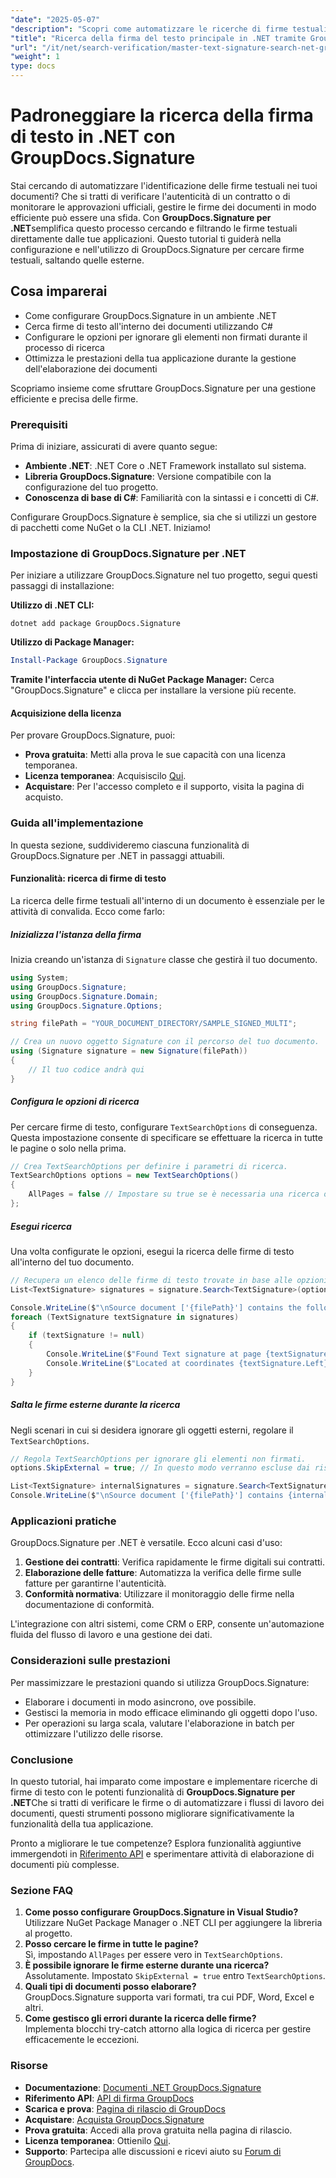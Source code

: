 ```yaml
---
"date": "2025-05-07"
"description": "Scopri come automatizzare le ricerche di firme testuali nelle applicazioni .NET utilizzando GroupDocs.Signature, garantendo una gestione e una verifica efficienti dei documenti."
"title": "Ricerca della firma del testo principale in .NET tramite GroupDocs.Signature"
"url": "/it/net/search-verification/master-text-signature-search-net-groupdocs/"
"weight": 1
type: docs
---
```

# Padroneggiare la ricerca della firma di testo in .NET con GroupDocs.Signature

Stai cercando di automatizzare l'identificazione delle firme testuali nei tuoi documenti? Che si tratti di verificare l'autenticità di un contratto o di monitorare le approvazioni ufficiali, gestire le firme dei documenti in modo efficiente può essere una sfida. Con **GroupDocs.Signature per .NET**semplifica questo processo cercando e filtrando le firme testuali direttamente dalle tue applicazioni. Questo tutorial ti guiderà nella configurazione e nell'utilizzo di GroupDocs.Signature per cercare firme testuali, saltando quelle esterne.

## Cosa imparerai
- Come configurare GroupDocs.Signature in un ambiente .NET
- Cerca firme di testo all'interno dei documenti utilizzando C#
- Configurare le opzioni per ignorare gli elementi non firmati durante il processo di ricerca
- Ottimizza le prestazioni della tua applicazione durante la gestione dell'elaborazione dei documenti

Scopriamo insieme come sfruttare GroupDocs.Signature per una gestione efficiente e precisa delle firme.

### Prerequisiti
Prima di iniziare, assicurati di avere quanto segue:
- **Ambiente .NET**: .NET Core o .NET Framework installato sul sistema.
- **Libreria GroupDocs.Signature**: Versione compatibile con la configurazione del tuo progetto.
- **Conoscenza di base di C#**: Familiarità con la sintassi e i concetti di C#.

Configurare GroupDocs.Signature è semplice, sia che si utilizzi un gestore di pacchetti come NuGet o la CLI .NET. Iniziamo!

### Impostazione di GroupDocs.Signature per .NET
Per iniziare a utilizzare GroupDocs.Signature nel tuo progetto, segui questi passaggi di installazione:

**Utilizzo di .NET CLI:**

```shell
dotnet add package GroupDocs.Signature
```

**Utilizzo di Package Manager:**

```powershell
Install-Package GroupDocs.Signature
```

**Tramite l'interfaccia utente di NuGet Package Manager:**
Cerca "GroupDocs.Signature" e clicca per installare la versione più recente.

#### Acquisizione della licenza
Per provare GroupDocs.Signature, puoi:
- **Prova gratuita**: Metti alla prova le sue capacità con una licenza temporanea.
- **Licenza temporanea**: Acquisiscilo [Qui](https://purchase.groupdocs.com/temporary-license/).
- **Acquistare**: Per l'accesso completo e il supporto, visita la pagina di acquisto.

### Guida all'implementazione
In questa sezione, suddivideremo ciascuna funzionalità di GroupDocs.Signature per .NET in passaggi attuabili. 

#### Funzionalità: ricerca di firme di testo
La ricerca delle firme testuali all'interno di un documento è essenziale per le attività di convalida. Ecco come farlo:

##### Inizializza l'istanza della firma
Inizia creando un'istanza di `Signature` classe che gestirà il tuo documento.

```csharp
using System;
using GroupDocs.Signature;
using GroupDocs.Signature.Domain;
using GroupDocs.Signature.Options;

string filePath = "YOUR_DOCUMENT_DIRECTORY/SAMPLE_SIGNED_MULTI";

// Crea un nuovo oggetto Signature con il percorso del tuo documento.
using (Signature signature = new Signature(filePath))
{
    // Il tuo codice andrà qui
}
```

##### Configura le opzioni di ricerca
Per cercare firme di testo, configurare `TextSearchOptions` di conseguenza. Questa impostazione consente di specificare se effettuare la ricerca in tutte le pagine o solo nella prima.

```csharp
// Crea TextSearchOptions per definire i parametri di ricerca.
TextSearchOptions options = new TextSearchOptions()
{
    AllPages = false // Impostare su true se è necessaria una ricerca oltre la prima pagina.
};
```

##### Esegui ricerca
Una volta configurate le opzioni, esegui la ricerca delle firme di testo all'interno del tuo documento.

```csharp
// Recupera un elenco delle firme di testo trovate in base alle opzioni specificate.
List<TextSignature> signatures = signature.Search<TextSignature>(options);

Console.WriteLine($"\nSource document ['{filePath}'] contains the following signatures.");
foreach (TextSignature textSignature in signatures)
{
    if (textSignature != null)
    {
        Console.WriteLine($"Found Text signature at page {textSignature.PageNumber}, with type [{textSignature.SignatureImplementation}] and text '{textSignature.Text}'.");
        Console.WriteLine($"Located at coordinates {textSignature.Left}-{textSignature.Top}. Size is {textSignature.Width}x{textSignature.Height}.");
    }
}
```

##### Salta le firme esterne durante la ricerca
Negli scenari in cui si desidera ignorare gli oggetti esterni, regolare il `TextSearchOptions`.

```csharp
// Regola TextSearchOptions per ignorare gli elementi non firmati.
options.SkipExternal = true; // In questo modo verranno escluse dai risultati tutte le firme esterne.

List<TextSignature> internalSignatures = signature.Search<TextSignature>(options);
Console.WriteLine($"\nSource document ['{filePath}'] contains {internalSignatures.Count} non-external signatures.");
```

### Applicazioni pratiche
GroupDocs.Signature per .NET è versatile. Ecco alcuni casi d'uso:
1. **Gestione dei contratti**: Verifica rapidamente le firme digitali sui contratti.
2. **Elaborazione delle fatture**: Automatizza la verifica delle firme sulle fatture per garantirne l'autenticità.
3. **Conformità normativa**: Utilizzare il monitoraggio delle firme nella documentazione di conformità.

L'integrazione con altri sistemi, come CRM o ERP, consente un'automazione fluida del flusso di lavoro e una gestione dei dati.

### Considerazioni sulle prestazioni
Per massimizzare le prestazioni quando si utilizza GroupDocs.Signature:
- Elaborare i documenti in modo asincrono, ove possibile.
- Gestisci la memoria in modo efficace eliminando gli oggetti dopo l'uso.
- Per operazioni su larga scala, valutare l'elaborazione in batch per ottimizzare l'utilizzo delle risorse.

### Conclusione
In questo tutorial, hai imparato come impostare e implementare ricerche di firme di testo con le potenti funzionalità di **GroupDocs.Signature per .NET**Che si tratti di verificare le firme o di automatizzare i flussi di lavoro dei documenti, questi strumenti possono migliorare significativamente la funzionalità della tua applicazione.

Pronto a migliorare le tue competenze? Esplora funzionalità aggiuntive immergendoti in [Riferimento API](https://reference.groupdocs.com/signature/net/) e sperimentare attività di elaborazione di documenti più complesse.

### Sezione FAQ
1. **Come posso configurare GroupDocs.Signature in Visual Studio?**  
   Utilizzare NuGet Package Manager o .NET CLI per aggiungere la libreria al progetto.
2. **Posso cercare le firme in tutte le pagine?**  
   Sì, impostando `AllPages` per essere vero in `TextSearchOptions`.
3. **È possibile ignorare le firme esterne durante una ricerca?**  
   Assolutamente. Impostato `SkipExternal = true` entro `TextSearchOptions`.
4. **Quali tipi di documenti posso elaborare?**  
   GroupDocs.Signature supporta vari formati, tra cui PDF, Word, Excel e altri.
5. **Come gestisco gli errori durante la ricerca delle firme?**  
   Implementa blocchi try-catch attorno alla logica di ricerca per gestire efficacemente le eccezioni.

### Risorse
- **Documentazione**: [Documenti .NET GroupDocs.Signature](https://docs.groupdocs.com/signature/net/)
- **Riferimento API**: [API di firma GroupDocs](https://reference.groupdocs.com/signature/net/)
- **Scarica e prova**: [Pagina di rilascio di GroupDocs](https://releases.groupdocs.com/signature/net/)
- **Acquistare**: [Acquista GroupDocs.Signature](https://purchase.groupdocs.com/buy)
- **Prova gratuita**: Accedi alla prova gratuita nella pagina di rilascio.
- **Licenza temporanea**: Ottienilo [Qui](https://purchase.groupdocs.com/temporary-license/).
- **Supporto**: Partecipa alle discussioni e ricevi aiuto su [Forum di GroupDocs](https://forum.groupdocs.com/c/signature/).